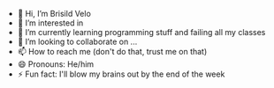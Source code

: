 - 👋 Hi, I’m Brisild Velo
- 👀 I’m interested in 
- 🌱 I’m currently learning programming stuff and failing all my classes 
- 💞️ I’m looking to collaborate on ...
- 📫 How to reach me (don't do that, trust me on that)
- 😄 Pronouns: He/him
- ⚡ Fun fact: I'll blow my brains out by the end of the week

<!---
B204-hash/B204-hash is a ✨ special ✨ repository because its `README.md` (this file) appears on your GitHub profile.
You can click the Preview link to take a look at your changes.
--->
